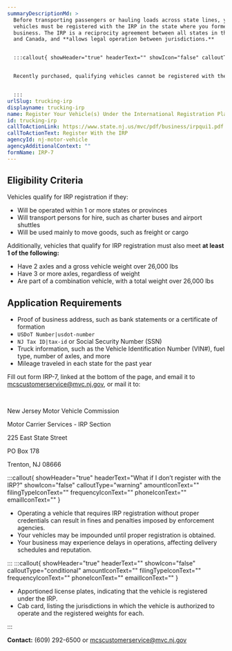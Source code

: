 ```yaml
---
summaryDescriptionMd: >
  Before transporting passengers or hauling loads across state lines, your
  vehicles must be registered with the IRP in the state where you formed your
  business. The IRP is a reciprocity agreement between all states in the U.S.
  and Canada, and **allows legal operation between jurisdictions.**


  :::callout{ showHeader="true" headerText="" showIcon="false" calloutType="informational" amountIconText="" filingTypeIconText="" frequencyIconText="" phoneIconText="" emailIconText="" }


  Recently purchased, qualifying vehicles cannot be registered with the NJ MVC until IRP-issued, appointed license plates and cab card are received by the owner.


  :::
urlSlug: trucking-irp
displayname: trucking-irp
name: Register Your Vehicle(s) Under the International Registration Plan (IRP)
id: trucking-irp
callToActionLink: https://www.state.nj.us/mvc/pdf/business/irpqui1.pdf
callToActionText: Register With the IRP
agencyId: nj-motor-vehicle
agencyAdditionalContext: ""
formName: IRP-7
---
```

## Eligibility Criteria

Vehicles qualify for IRP registration if they:

* Will be operated within 1 or more states or provinces
* Will transport persons for hire, such as charter buses and airport shuttles
* Will be used mainly to move goods, such as freight or cargo

Additionally, vehicles that qualify for IRP registration must also meet **at least 1 of the following:**

* Have 2 axles and a gross vehicle weight over 26,000 lbs
* Have 3 or more axles, regardless of weight
* Are part of a combination vehicle, with a total weight over 26,000 lbs

## Application Requirements

* Proof of business address, such as bank statements or a certificate of formation
*  `USDoT Number|usdot-number` 
*  `NJ Tax ID|tax-id` or Social Security Number (SSN)
* Truck information, such as the Vehicle Identification Number (VIN#), fuel type, number of axles, and more
* Mileage traveled in each state for the past year

Fill out form IRP-7, linked at the bottom of the page, and email it to mcscustomerservice@mvc.nj.gov, or mail it to:

&nbsp;

New Jersey Motor Vehicle Commission
&nbsp;

Motor Carrier Services - IRP Section
&nbsp;

225 East State Street
&nbsp;

PO Box 178
&nbsp;

Trenton, NJ 08666
&nbsp;


:::callout{ showHeader="true" headerText="What if I don’t register with the IRP?" showIcon="false" calloutType="warning" amountIconText="" filingTypeIconText="" frequencyIconText="" phoneIconText="" emailIconText="" }

* Operating a vehicle that requires IRP registration without proper credentials can result in fines and penalties imposed by enforcement agencies.
* Your vehicles may be impounded until proper registration is obtained.
* Your business may experience delays in operations, affecting delivery schedules and reputation.

:::
:::callout{ showHeader="true" headerText="" showIcon="false" calloutType="conditional" amountIconText="" filingTypeIconText="" frequencyIconText="" phoneIconText="" emailIconText="" }

* Apportioned license plates, indicating that the vehicle is registered under the IRP.
* Cab card, listing the jurisdictions in which the vehicle is authorized to operate and the registered weights for each.

:::

**Contact:** (609) 292-6500 or mcscustomerservice@mvc.nj.gov